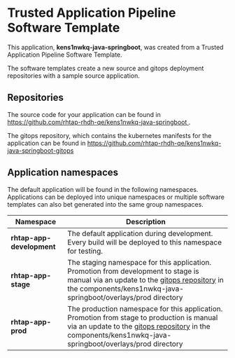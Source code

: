 # Trusted Application Pipeline Software Template

This application, **kens1nwkq-java-springboot**, was created from a Trusted Application Pipeline Software Template.

The software templates create a new source and gitops deployment repositories with a sample source application. 

## Repositories

The source code for your application can be found in [https://github.com/rhtap-rhdh-qe/kens1nwkq-java-springboot ](https://github.com/rhtap-rhdh-qe/kens1nwkq-java-springboot ).
 
The gitops repository, which contains the kubernetes manifests for the application can be found in 
[https://github.com/rhtap-rhdh-qe/kens1nwkq-java-springboot-gitops ](https://github.com/rhtap-rhdh-qe/kens1nwkq-java-springboot-gitops ) 

## Application namespaces 

The default application will be found in the following namespaces. Applications can be deployed into unique namespaces or multiple software templates can also bet generated into the same group namespaces.  

|  Namespace   |  Description   |  
| -------- | -------- |   
| **rhtap-app-development** | The default application during development. Every build will be deployed to this namespace for testing. | 
| **rhtap-app-stage** | The staging namespace for this application. Promotion from development to stage is manual via an update to the [gitops repository](https://github.com/rhtap-rhdh-qe/kens1nwkq-java-springboot-gitops ) in the components/kens1nwkq-java-springboot/overlays/prod directory |  
| **rhtap-app-prod** | The production namespace for this application. Promotion from stage to production is manual via an update to the [gitops repository](https://github.com/rhtap-rhdh-qe/kens1nwkq-java-springboot-gitops ) in the components/kens1nwkq-java-springboot/overlays/prod directory | 